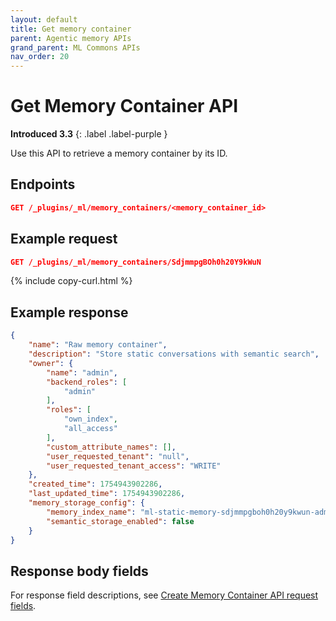 ```yaml
---
layout: default
title: Get memory container
parent: Agentic memory APIs
grand_parent: ML Commons APIs
nav_order: 20
---
```


# Get Memory Container API
**Introduced 3.3**
{: .label .label-purple }


Use this API to retrieve a memory container by its ID.

## Endpoints

```json
GET /_plugins/_ml/memory_containers/<memory_container_id>
```

## Example request

```json
GET /_plugins/_ml/memory_containers/SdjmmpgBOh0h20Y9kWuN
```
{% include copy-curl.html %}

## Example response

```json
{
    "name": "Raw memory container",
    "description": "Store static conversations with semantic search",
    "owner": {
        "name": "admin",
        "backend_roles": [
            "admin"
        ],
        "roles": [
            "own_index",
            "all_access"
        ],
        "custom_attribute_names": [],
        "user_requested_tenant": "null",
        "user_requested_tenant_access": "WRITE"
    },
    "created_time": 1754943902286,
    "last_updated_time": 1754943902286,
    "memory_storage_config": {
        "memory_index_name": "ml-static-memory-sdjmmpgboh0h20y9kwun-admin",
        "semantic_storage_enabled": false
    }
}
```

## Response body fields

For response field descriptions, see [Create Memory Container API request fields]({{site.url}}{{site.baseurl}}/ml-commons-plugin/api/agentic-memory-apis/create-memory-container#request-body-fields).